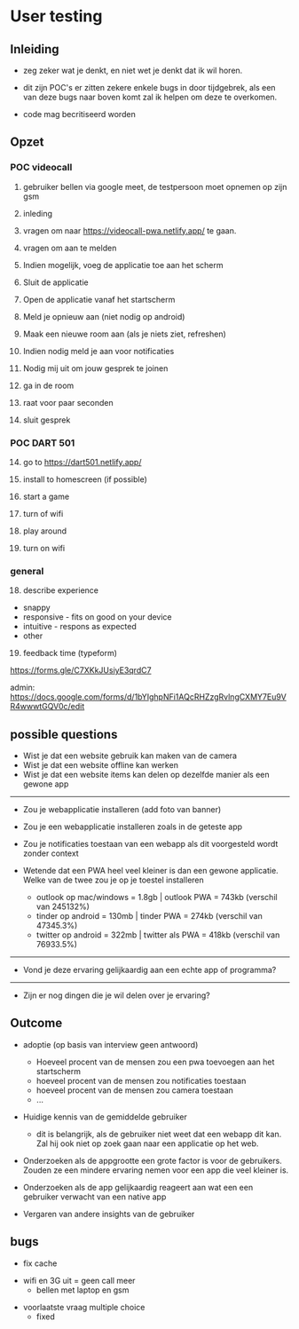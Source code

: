 # User testing
## Inleiding
- zeg zeker wat je denkt, en niet wet je denkt dat ik wil horen. 

- dit zijn POC's er zitten zekere enkele bugs in door tijdgebrek, als een van deze bugs naar boven komt zal ik helpen om deze te overkomen.

-  code mag becritiseerd worden
## Opzet 
### POC videocall
1. gebruiker bellen via google meet, de testpersoon moet opnemen op zijn gsm

2. inleding

3. vragen om naar https://videocall-pwa.netlify.app/ te gaan. 

4. vragen om aan te melden

5. Indien mogelijk, voeg de applicatie toe aan het scherm

6. Sluit de applicatie

7. Open de applicatie vanaf het startscherm

8. Meld je opnieuw aan (niet nodig op android)

9. Maak een nieuwe room aan (als je niets ziet, refreshen)

10. Indien nodig meld je aan voor notificaties

11. Nodig mij uit om jouw gesprek te joinen

12. ga in de room

12. raat voor paar seconden

13. sluit gesprek


### POC DART 501

14. go to https://dart501.netlify.app/ 

15. install to homescreen (if possible)

16. start a game

17. turn of wifi

18. play around

19. turn on wifi


### general

18. describe experience
  - snappy
  - responsive - fits on good on your device
  - intuitive - respons as expected
  - other


19. feedback time (typeform)

https://forms.gle/C7XKkJUsiyE3qrdC7

admin: https://docs.google.com/forms/d/1bYIghpNFi1AQcRHZzgRvlngCXMY7Eu9VR4wwwtGQV0c/edit



## possible questions

* Wist je dat een website gebruik kan maken van de camera
* Wist je dat een website offline kan werken
* Wist je dat een website items kan delen op dezelfde manier als een gewone app
---
* Zou je webapplicatie installeren (add foto van banner)
* Zou je een webapplicatie installeren zoals in de geteste app
* Zou je notificaties toestaan van een webapp als dit voorgesteld wordt zonder context

* Wetende dat een PWA heel veel kleiner is dan een gewone applicatie. Welke van de twee zou je op je toestel installeren
  * outlook op mac/windows = 1.8gb | outlook PWA = 743kb (verschil van 245132%)
  * tinder op android = 130mb | tinder PWA = 274kb (verschil van 47345.3%)
  * twitter op android = 322mb | twitter als PWA = 418kb (verschil van 76933.5%)


--- 
* Vond je deze ervaring gelijkaardig aan een echte app of programma?
---
* Zijn er nog dingen die je wil delen over je ervaring?


## Outcome

-  adoptie (op basis van interview geen antwoord) 
    - Hoeveel procent van de mensen zou een pwa toevoegen aan het startscherm
    - hoeveel procent van de mensen zou notificaties toestaan
    - hoeveel procent van de mensen zou camera toestaan
    - ...

- Huidige kennis van de gemiddelde gebruiker
    -  dit is belangrijk, als de gebruiker niet weet dat een webapp dit kan. Zal hij ook niet op zoek gaan naar een applicatie op het web.

- Onderzoeken als de appgrootte een grote factor is voor de gebruikers. Zouden ze een mindere ervaring nemen voor een app die veel kleiner is.

- Onderzoeken als de app gelijkaardig reageert aan wat een een gebruiker verwacht van een native app

- Vergaren van andere insights van de gebruiker


## bugs 
- fix cache

*  wifi en 3G uit = geen call meer
   * bellen met laptop en gsm

- voorlaatste vraag multiple choice
   * fixed 


